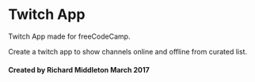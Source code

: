# Twitch App

Twitch App made for freeCodeCamp.

Create a twitch app to show channels online and offline from curated list.


#### Created by Richard Middleton March 2017
